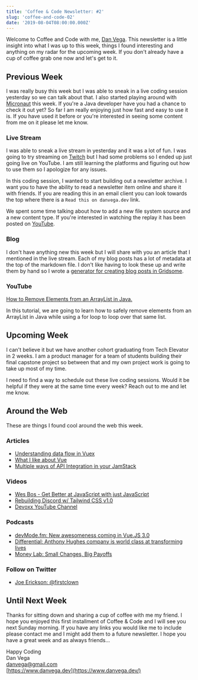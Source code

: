 ```yaml
---
title: 'Coffee & Code Newsletter: #2'
slug: 'coffee-and-code-02'
date: '2019-08-04T08:00:00.000Z'
---
```


Welcome to Coffee and Code with me, [Dan Vega](https://www.danvega.dev/). This newsletter is a little insight into what I was up to this week, things I found interesting and anything on my radar for the upcoming week. If you don't already have a cup of coffee grab one now and let's get to it.

## Previous Week

I was really busy this week but I was able to sneak in a live coding session yesterday so we can talk about that. I also started playing around with [Micronaut](https://micronaut.io/) this week. If you're a Java developer have you had a chance to check it out yet? So far I am really enjoying just how fast and easy to use it is. If you have used it before or you're interested in seeing some content from me on it please let me know.

### **Live Stream**

I was able to sneak a live stream in yesterday and it was a lot of fun. I was going to try streaming on [Twitch](https://www.twitch.tv/danvega) but I had some problems so I ended up just going live on YouTube. I am still learning the platforms and figuring out how to use them so I apologize for any issues.

In this coding session, I wanted to start building out a newsletter archive. I want you to have the ability to read a newsletter item online and share it with friends. If you are reading this in an email client you can look towards the top where there is a `Read this on danvega.dev` link.

We spent some time talking about how to add a new file system source and a new content type. If you're interested in watching the replay it has been posted on [YouTube](https://youtu.be/5lXmyp4DJxg).

### **Blog**

I don't have anything new this week but I will share with you an article that I mentioned in the live stream. Each of my blog posts has a lot of metadata at the top of the markdown file. I don't like having to look these up and write them by hand so I wrote a [generator for creating blog posts in Gridsome](https://www.danvega.dev/blog/2019/04/23/gridsome-blog-post-generator/).

### YouTube

[How to Remove Elements from an ArrayList in Java.](https://www.youtube.com/watch?v=K2_3rrcZVgg&feature=youtu.be)

In this tutorial, we are going to learn how to safely remove elements from an ArrayList in Java while using a for loop to loop over that same list.

## Upcoming Week

I can't believe it but we have another cohort graduating from Tech Elevator in 2 weeks. I am a product manager for a team of students building their final capstone project so between that and my own project work is going to take up most of my time.

I need to find a way to schedule out these live coding sessions. Would it be helpful if they were at the same time every week? Reach out to me and let me know.

## Around the Web

These are things I found cool around the web this week.

### Articles

- [Understanding data flow in Vuex](https://dev.to/firstclown/understanding-data-flow-in-vuex-b5b)
- [What I like about Vue](https://daverupert.com/2019/07/what-i-like-about-vue/)
- [Multiple ways of API Integration in your JamStack](https://dev.to/raymondcamden/multiple-ways-of-api-integration-in-your-jamstack-4mh6)

### Videos

- [Wes Bos - Get Better at JavaScript with just JavaScript](https://www.youtube.com/watch?v=pws4qzGn5ak)
- [Rebuilding Discord w/ Tailwind CSS v1.0](https://www.youtube.com/watch?v=t54tuaoHVLo)
- [Devoxx YouTube Channel](https://www.youtube.com/channel/UCCBVCTuk6uJrN3iFV_3vurg/videos)

### Podcasts

- [devMode.fm: New awesomeness coming in Vue.JS 3.0](https://devmode.fm/episodes/new-awesomeness-coming-in-vuejs-3-0)
- [Differential: Anthony Hughes company is world class at transforming lives](http://differential.libsyn.com/anthony-hughes-company-is-world-class-at-transforming-lives)
- [Money Lab: Small Changes, Big Payoffs](https://megaphone.link/LMM3473364591)

### Follow on Twitter

- [Joe Erickson: @firstclown](https://twitter.com/firstclown)

## Until Next Week

Thanks for sitting down and sharing a cup of coffee with me my friend. I hope you enjoyed this first installment of Coffee & Code and I will see you next Sunday morning. If you have any links you would like me to include please contact me and I might add them to a future newsletter. I hope you have a great week and as always friends...

Happy Coding<br/>
Dan Vega<br/>
danvega@gmail.com<br/>
[https://www.danvega.dev](https://www.danvega.dev/)
